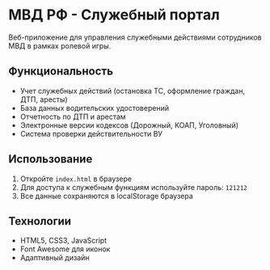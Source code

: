 # МВД РФ - Служебный портал

Веб-приложение для управления служебными действиями сотрудников МВД в рамках ролевой игры.

## Функциональность

- Учет служебных действий (остановка ТС, оформление граждан, ДТП, аресты)
- База данных водительских удостоверений
- Отчетность по ДТП и арестам
- Электронные версии кодексов (Дорожный, КОАП, Уголовный)
- Система проверки действительности ВУ

## Использование

1. Откройте `index.html` в браузере
2. Для доступа к служебным функциям используйте пароль: `121212`
3. Все данные сохраняются в localStorage браузера

## Технологии

- HTML5, CSS3, JavaScript
- Font Awesome для иконок
- Адаптивный дизайн

